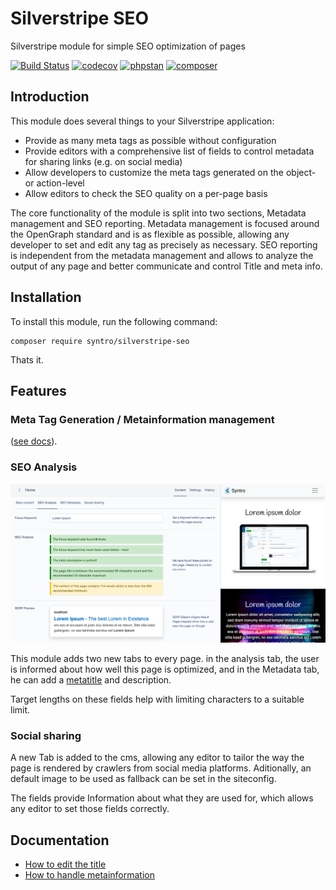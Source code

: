 # Silverstripe SEO
Silverstripe module for simple SEO optimization of pages

[![Build Status](https://travis-ci.org/syntro-opensource/silverstripe-seo.svg?branch=master)](https://travis-ci.org/syntro-opensource/silverstripe-seo)
[![codecov](https://codecov.io/gh/syntro-opensource/silverstripe-seo/branch/master/graph/badge.svg)](https://codecov.io/gh/syntro-opensource/silverstripe-seo)
[![phpstan](https://img.shields.io/badge/PHPStan-enabled-success)](https://github.com/phpstan/phpstan)
[![composer](https://img.shields.io/packagist/dt/syntro/silverstripe-seo?color=success&logo=composer)](https://packagist.org/packages/syntro/silverstripe-seo)


## Introduction
This module does several things to your Silverstripe application:

* Provide as many meta tags as possible without configuration
* Provide editors with a comprehensive list of fields to control metadata for sharing links (e.g. on social media)
* Allow developers to customize the meta tags generated on the object- or action-level
* Allow editors to check the SEO quality on a per-page basis
<!-- * generate a report over all pages listing possible improvements -->

The core functionality of the module is split into two sections, Metadata
management and SEO reporting. Metadata management is focused around the
OpenGraph standard and is as flexible as possible, allowing any developer
to set and edit any tag as precisely as necessary. SEO reporting is independent
from the metadata management and allows to analyze the output of any page and
better communicate and control Title and meta info.

## Installation

To install this module, run the following command:
```
composer require syntro/silverstripe-seo
```
Thats it.

## Features
### Meta Tag Generation / Metainformation management
([see docs](docs/en/02_Metainformation.md)).

### SEO Analysis
![SEO](docs/img/SEO.png)

This module adds two new tabs to every page. in the analysis tab, the user is
informed about how well this page is optimized, and in the Metadata tab, he can
add a [metatitle](docs/en/01_Title.md) and description.

Target lengths on these fields help with limiting characters to a suitable limit.

### Social sharing
A new Tab is added to the cms, allowing any editor to tailor the way the page
is rendered by crawlers from social media platforms. Aditionally, an default
image to be used as fallback can be set in the siteconfig.

The fields provide Information about what they are used for, which allows any
editor to set those fields correctly.

## Documentation
* [How to edit the title](docs/en/01_Title.md)
* [How to handle metainformation](docs/en/02_Metainformation.md)
